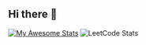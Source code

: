 ## Hi there 👋

[![My Awesome Stats](https://awesome-github-stats.azurewebsites.net/user-stats/gunjesh843?cardType=github&theme=github-dark&preferLogin=false)](https://git.io/awesome-stats-card)
![LeetCode Stats](https://leetcard.jacoblin.cool/gunjesh843?theme=dark&font=Crimson%20Text&ext=heatmap)
